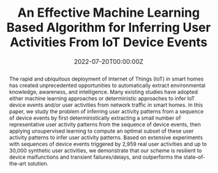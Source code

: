---
title: "An Effective Machine Learning Based Algorithm for Inferring User Activities From IoT Device Events"
authors:
- Guoliang Xue
- Yinxin Wan
- xuanli
- Kuai Xu
- Feng Wang
date: "2022-07-20T00:00:00Z"
doi: "10.1109/JSAC.2022.3191123"

# Schedule page publish date (NOT publication's date).
# publishDate: "2017-01-01T00:00:00Z"

# Publication type.
# https://docs.citationstyles.org/en/stable/specification.html#appendix-iii-types
publication_types: ["article-journal"]

# Publication name and optional abbreviated publication name.
publication: "*IEEE Journal on Selected Areas in Communications, 40*(9)"
publication_short: "*IEEE JSAC, 40*(9)"

abstract: The rapid and ubiquitous deployment of Internet of Things (IoT) in smart homes has created unprecedented opportunities to automatically extract environmental knowledge, awareness, and intelligence. Many existing studies have adopted either machine learning approaches or deterministic approaches to infer IoT device events and/or user activities from network traffic in smart homes. In this paper, we study the problem of inferring user activity patterns from a sequence of device events by first deterministically extracting a small number of representative user activity patterns from the sequence of device events, then applying unsupervised learning to compute an optimal subset of these user activity patterns to infer user activity patterns. Based on extensive experiments with sequences of device events triggered by 2,959 real user activities and up to 30,000 synthetic user activities, we demonstrate that our scheme is resilient to device malfunctions and transient failures/delays, and outperforms the state-of-the-art solution.

# Summary. An optional shortened abstract.
# summary: Lorem ipsum dolor sit amet, consectetur adipiscing elit. Duis posuere tellus ac convallis placerat. Proin tincidunt magna sed ex sollicitudin condimentum.

tags:
- Internet of Things
- smart homes
- machine learning
- unsupervised learning
- user activitiy inference
- device events

featured: false

# links:
# - name: ""
#   url: ""
url_pdf: 'https://ieeexplore.ieee.org/abstract/document/9833514'
url_code: 'https://github.com/kazum1kun/e2a_python'
url_dataset: ''
url_poster: ''
url_project: ''
url_slides: ''
url_source: ''
url_video: ''

# Featured image
# To use, add an image named `featured.jpg/png` to your page's folder. 
# image:
#   caption: 'Image credit: [**Unsplash**](https://unsplash.com/photos/jdD8gXaTZsc)'
#   focal_point: ""
#   preview_only: false

# Associated Projects (optional).
#   Associate this publication with one or more of your projects.
#   Simply enter your project's folder or file name without extension.
#   E.g. `internal-project` references `content/project/internal-project/index.md`.
#   Otherwise, set `projects: []`.
projects: []

# Slides (optional).
#   Associate this publication with Markdown slides.
#   Simply enter your slide deck's filename without extension.
#   E.g. `slides: "example"` references `content/slides/example/index.md`.
#   Otherwise, set `slides: ""`.
slides: ''
---